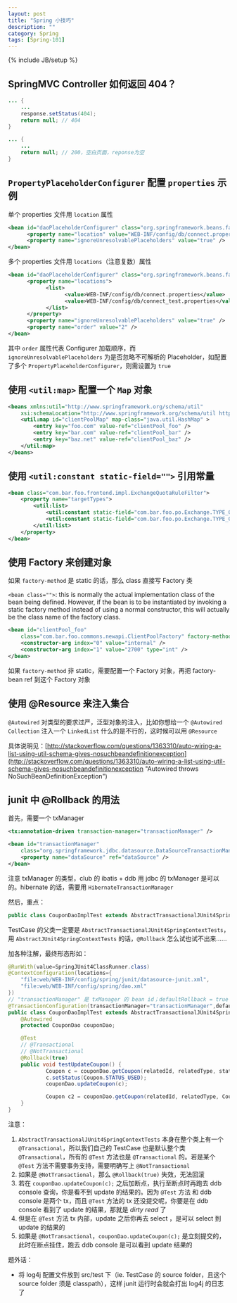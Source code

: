 ```yaml
---
layout: post
title: "Spring 小技巧"
description: ""
category: Spring
tags: [Spring-101]
---
```

{% include JB/setup %}

## SpringMVC Controller 如何返回 404？

```java
... {
    ...
    response.setStatus(404); 
    return null; // 404
}

... {
    ...
    return null; // 200，空白页面，reponse为空
}
```

## `PropertyPlaceholderConfigurer` 配置 `properties` 示例

单个 properties 文件用 `location` 属性

```xml
<bean id="daoPlaceholderConfigurer" class="org.springframework.beans.factory.config.PropertyPlaceholderConfigurer">
      <property name="location" value="WEB-INF/config/db/connect.properties" />
      <property name="ignoreUnresolvablePlaceholders" value="true" />
</bean>
```

多个 properties 文件用 `locations`（注意复数）属性

```xml
<bean id="daoPlaceholderConfigurer" class="org.springframework.beans.factory.config.PropertyPlaceholderConfigurer">
      <property name="locations">
            <list>
                  <value>WEB-INF/config/db/connect.properties</value>
                  <value>WEB-INF/config/db/connect_test.properties</value>
            </list>
      </property>
      <property name="ignoreUnresolvablePlaceholders" value="true" />
      <property name="order" value="2" />
</bean>
```

其中 `order` 属性代表 Configurer 加载顺序，而 `ignoreUnresolvablePlaceholders` 为是否忽略不可解析的 Placeholder，如配置了多个 `PropertyPlaceholderConfigurer`，则需设置为 `true`

## 使用 `<util:map>` 配置一个 `Map` 对象

```xml
<beans xmlns:util="http://www.springframework.org/schema/util"
    xsi:schemaLocation="http://www.springframework.org/schema/util http://www.springframework.org/schema/util/spring-util-3.0.xsd">
    <util:map id="clientPoolMap" map-class="java.util.HashMap" >
        <entry key="foo.com" value-ref="clientPool_foo" />
        <entry key="bar.com" value-ref="clientPool_bar" />
        <entry key="baz.net" value-ref="clientPool_baz" />
    </util:map>
</beans>
```

## 使用 `<util:constant static-field="">` 引用常量

```xml
<bean class="com.bar.foo.frontend.impl.ExchangeQuotaRuleFilter">
    <property name="targetTypes">
        <util:list>
            <util:constant static-field="com.bar.foo.po.Exchange.TYPE_ONCE_GOODS"/>
            <util:constant static-field="com.bar.foo.po.Exchange.TYPE_ONCE_COUPON"/>
        </util:list>
    </property>
</bean>
```

## 使用 Factory 来创建对象

如果 `factory-method` 是 static 的话，那么 class 直接写 Factory 类

`<bean class="">`: this is normally the actual implementation class of the bean being defined. However, if the bean is to be instantiated by invoking a static factory method instead of using a normal constructor, this will actually be the class name of the factory class.

```xml
<bean id="clientPool_foo"
    class="com.bar.foo.commons.newapi.ClientPoolFactory" factory-method="createClientPool" >
    <constructor-arg index="0" value="internal" />
    <constructor-arg index="1" value="2700" type="int" />
</bean>
```

如果 `factory-method` 非 static，需要配置一个 Factory 对象，再把 factory-bean ref 到这个 Factory 对象

## 使用 @Resource 来注入集合

`@Autowired` 对类型的要求过严，泛型对象的注入，比如你想给一个 `@Autowired Collection` 注入一个 `LinkedList` 什么的是不行的，这时候可以用 `@Resource`

具体说明见：[http://stackoverflow.com/questions/1363310/auto-wiring-a-list-using-util-schema-gives-nosuchbeandefinitionexception](http://stackoverflow.com/questions/1363310/auto-wiring-a-list-using-util-schema-gives-nosuchbeandefinitionexception "Autowired throws NoSuchBeanDefinitionException")

## junit 中 @Rollback 的用法

首先，需要一个 txManager

```xml
<tx:annotation-driven transaction-manager="transactionManager" />

<bean id="transactionManager"
    class="org.springframework.jdbc.datasource.DataSourceTransactionManager">
    <property name="dataSource" ref="dataSource" />
</bean>
```

注意 txManager 的类型，club 的 ibatis + ddb 用 jdbc 的 txManager 是可以的。hibernate 的话，需要用 `HibernateTransactionManager`

然后，重点：

```java
public class CouponDaoImplTest extends AbstractTransactionalJUnit4SpringContextTests  { ... }
```

TestCase 的父类一定要是 `AbstractTransactionalJUnit4SpringContextTests`，用 `AbstractJUnit4SpringContextTests` 的话，`@Rollback` 怎么试也试不出来……

加各种注解，最终形态形如：

```java
@RunWith(value=SpringJUnit4ClassRunner.class)
@ContextConfiguration(locations={
    "file:web/WEB-INF/config/spring/junit/datasource-junit.xml",
    "file:web/WEB-INF/config/spring/dao.xml"
})
// "transactionManager" 是 txManager 的 bean id；defaultRollback = true 任何情况都回滚
@TransactionConfiguration(transactionManager="transactionManager",defaultRollback=false)
public class CouponDaoImplTest extends AbstractTransactionalJUnit4SpringContextTests  {
    @Autowired
    protected CouponDao couponDao;

    @Test
    // @Transactional
    // @NotTransactional
    @Rollback(true)
    public void testUpdateCoupon() {
            Coupon c = couponDao.getCoupon(relatedId, relatedType, status, type, beginId);
            c.setStatus(Coupon.STATUS_USED);
            couponDao.updateCoupon(c);

            Coupon c2 = couponDao.getCoupon(relatedId, relatedType, Coupon.STATUS_USED, type, beginId);
    }
}
```

注意：

1. `AbstractTransactionalJUnit4SpringContextTests` 本身在整个类上有一个 `@Transactional`，所以我们自己的 TestCase 也是默认整个类 `@Transactional`，所有的 `@Test` 方法也是 `@Transactional` 的。若是某个 `@Test` 方法不需要事务支持，需要明确写上 `@NotTransactional`
2. 如果是 `@NotTransactional`，那么 `@Rollback(true)` 失效，无法回滚
3. 若在 `couponDao.updateCoupon(c);` 之后加断点，执行至断点时再跑去 ddb console 查询，你是看不到 update 的结果的。因为 `@Test` 方法 和 ddb console 是两个 tx，而且 `@Test` 方法的 tx 还没提交呢，你要是在 ddb console 看到了 update 的结果，那就是 *dirty read* 了
4. 但是在 `@Test` 方法 tx 内部，update 之后你再去 select ，是可以 select 到 update 的结果的
4. 如果是 `@NotTransactional`，`couponDao.updateCoupon(c);` 是立刻提交的，此时在断点挂住，跑去 ddb console 是可以看到 update 结果的

题外话：

* 将 log4j 配置文件放到 src/test 下（ie. TestCase 的 source folder，且这个 source folder 须是 classpath），这样 junit 运行时会就会打出 log4j 的日志了